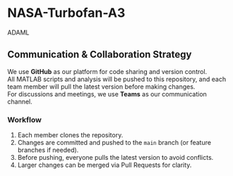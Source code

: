 # NASA-Turbofan-A3
ADAML

## Communication & Collaboration Strategy
We use **GitHub** as our platform for code sharing and version control.  
All MATLAB scripts and analysis will be pushed to this repository, and each team member will pull the latest version before making changes.  
For discussions and meetings, we use **Teams** as our communication channel.  

### Workflow
1. Each member clones the repository.
2. Changes are committed and pushed to the `main` branch (or feature branches if needed).
3. Before pushing, everyone pulls the latest version to avoid conflicts.
4. Larger changes can be merged via Pull Requests for clarity.


